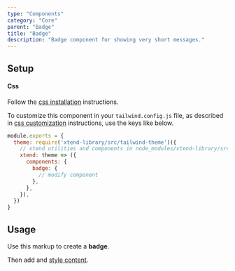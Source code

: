 ```yaml
---
type: "Components"
category: "Core"
parent: "Badge"
title: "Badge"
description: "Badge component for showing very short messages."
---
```


## Setup

#### Css

Follow the [css installation](/introduction/getting-started/setup#css-installation) instructions.

To customize this component in your `tailwind.config.js` file, as described in [css customization](/introduction/getting-started/setup#css-customization) instructions, use the keys like below.

```jsx
module.exports = {
  theme: require('xtend-library/src/tailwind-theme')({
    // xtend utilities and components in node_modules/xtend-library/src/tailwind-xtend.js
    xtend: theme => ({
      components: {
        badge: {
          // modify component
        },
      },
    }),
  })
}
```
## Usage

Use this markup to create a **badge**.

<script type="text/plain" class="language-markup">
  <div class="badge">
    <!-- content -->
  </div>
</script>

Then add and [style content](/components/core/badge/content).

<demo>
  <demovanilla src="vanilla/components/core/badge/usage">
  </demovanilla>
</demo>
